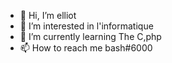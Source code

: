 - 👋 Hi, I’m elliot 
- 👀 I’m interested in l'informatique
- 🌱 I’m currently learning The C,php
- 📫 How to reach me bash#6000
